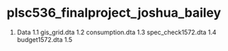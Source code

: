 # plsc536_finalproject_joshua_bailey

1. Data
1.1 gis_grid.dta
1.2 consumption.dta
1.3 spec_check1572.dta
1.4 budget1572.dta
1.5 
